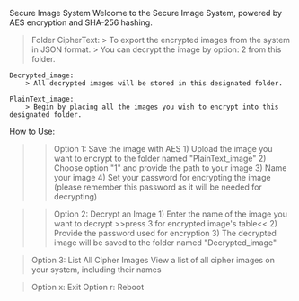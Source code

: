 Secure Image System
Welcome to the Secure Image System, powered by AES encryption and SHA-256 hashing.

>Folder
    CipherText:
        > To export the encrypted images from the system in JSON format.
        > You can decrypt the image by option: 2 from this folder.

    Decrypted_image:
        > All decrypted images will be stored in this designated folder.
    
    PlainText_image:
        > Begin by placing all the images you wish to encrypt into this designated folder.

How to Use:
>>Option 1: Save the image with AES
    1) Upload the image you want to encrypt to the folder named "PlainText_image"
    2) Choose option "1" and provide the path to your image
    3) Name your image
    4) Set your password for encrypting the image (please remember this password as it will be needed for decrypting)

>>Option 2: Decrypt an Image
    1) Enter the name of the image you want to decrypt >>press 3 for encrypted image's table<<
    2) Provide the password used for encryption
    3) The decrypted image will be saved to the folder named "Decrypted_image"
    

>Option 3: List All Cipher Images
    View a list of all cipher images on your system, including their names


>Option x: Exit
>Option r: Reboot

